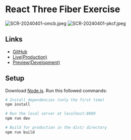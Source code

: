 # React Three Fiber Exercise

![SCR-20240401-omcb.jpeg](https://img2.imgtp.com/2024/04/01/mMif6qEf.jpeg)
![SCR-20240401-pkcf.jpeg](https://img2.imgtp.com/2024/04/01/2oHYehjN.jpeg)

## Links

-   [GitHub](https://github.com/BowiEgo/R3F-Exercises)
-   [Live(Production)](r3-f-exercises.vercel.app)
-   [Preview(Development)](https://r3-f-exercises-git-main-bowiegos-projects.vercel.app/)

## Setup

Download [Node.js](https://nodejs.org/en/download/).
Run this followed commands:

```bash
# Install dependencies (only the first time)
npm install

# Run the local server at localhost:8080
npm run dev

# Build for production in the dist/ directory
npm run build
```
